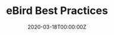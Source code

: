 ---
title: eBird Best Practices
date: "2020-03-18T00:00:00Z"
external_link: https://cornelllabofornithology.github.io/ebird-best-practices/
image:
  caption: eBird Best Practices
  focal_point: Smart
summary: This open source book outlines a set of best practices for using eBird 
  data to estimate species distributions in R. It covers accessing and 
  pre-processing eBird data, preparing satellite-derived habitat variables for 
  use as model covariates, and best practices for model encounter rate, 
  occupancy, and abundance using eBird data.
tags:
- eBird
- R
---